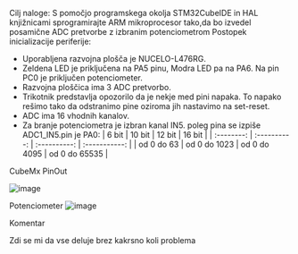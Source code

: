 Cilj naloge: S pomočjo programskega okolja STM32CubeIDE in HAL knjižnicami sprogramirajte ARM mikroprocesor tako,da bo izvedel posamične ADC pretvorbe z izbranim potenciometrom
Postopek inicializacije periferije:
- Uporabljena razvojna plošča je NUCELO-L476RG.
- Zeldena LED je priključena na PA5 pinu, Modra LED pa na PA6. Na pin PC0 je priključen potenciometer.
- Razvojna ploščica ima 3 ADC pretvorbo.
- Trikotnik predstavlja opozorilo da je nekje med pini napaka. To napako rešimo tako da odstranimo   pine oziroma jih nastavimo na set-reset.
- ADC ima 16 vhodnih kanalov.
-  Za branje potenciometra je izbran kanal IN5. poleg pina se izpiše ADC1_IN5.pin je PA0:
|   6 bit    |    10 bit    |    12 bit    |    16 bit     |
      | :--------: | :----------: | :----------: | :-----------: |
      | od 0 do 63 | od 0 do 1023 | od 0 do 4095 | od 0 do 65535 |




CubeMx PinOut

![image](https://user-images.githubusercontent.com/97598727/196907548-5e880fd4-4455-4788-8039-9ba11af323bc.png)


Potenciometer
![image](https://user-images.githubusercontent.com/97598727/196909676-a101905b-db8d-497a-a9a1-79f10fab568f.png)


Komentar

Zdi se mi da vse deluje brez kakrsno koli problema


